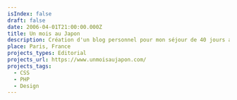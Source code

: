 ```yaml
---
isIndex: false
draft: false
date: 2006-04-01T21:00:00.000Z
title: Un mois au Japon
description: Création d'un blog personnel pour mon séjour de 40 jours au Japon.
place: Paris, France
projects_types: Editorial
projects_url: https://www.unmoisaujapon.com/
projects_tags:
  - CSS
  - PHP
  - Design
---
```

